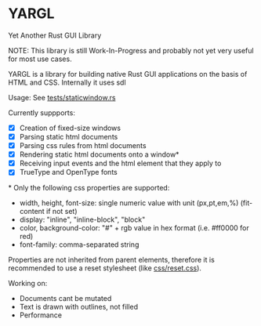 # YARGL
Yet Another Rust GUI Library

NOTE: This library is still Work-In-Progress and probably not yet very useful for most use cases.

YARGL is a library for building native Rust GUI applications on the basis of HTML and CSS.
Internally it uses sdl

Usage: See [tests/staticwindow.rs](tests/staticwindow.rs)

Currently suppports:

-[x] Creation of fixed-size windows
-[x] Parsing static html documents
-[x] Parsing css rules from html documents
-[x] Rendering static html documents onto a window*
-[x] Receiving input events and the html element that they apply to
-[x] TrueType and OpenType fonts

<p>
* Only the following css properties are supported:
</p>

- width, height, font-size: single numeric value with unit (px,pt,em,%) (fit-content if not set)
- display: "inline", "inline-block", "block"
- color, background-color: "#" + rgb value in hex format (i.e. #ff0000 for red)
- font-family: comma-separated string

Properties are not inherited from parent elements, therefore it is recommended to use 
a reset stylesheet (like [css/reset.css](css/reset.css)).

Working on:
- Documents cant be mutated
- Text is drawn with outlines, not filled
- Performance